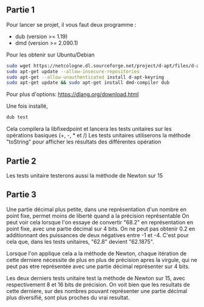 ## Partie 1

Pour lancer se projet, il vous faut deux programme :
- dub (version >= 1.19)
- dmd (version >= 2.090.1)

Pour les obtenir sur Ubuntu/Debian

``` bash
sudo wget https://netcologne.dl.sourceforge.net/project/d-apt/files/d-apt.list -O /etc/apt/sources.list.d/d-apt.list
sudo apt-get update --allow-insecure-repositories
sudo apt-get --allow-unauthenticated install d-apt-keyring
sudo apt-get update && sudo apt-get install dmd-compiler dub
```

Pour plus d'options: https://dlang.org/download.html

Une fois installé,

``` bash
dub test
```

Cela compilera la libfixedpoint et lancera les tests unitaires sur les opérations basiques (+, -, * et /)
Les tests unitaires utiliserons la méthode "toString" pour afficher les résultats des différentes opération

## Partie 2
Les tests unitaire testerons aussi la méthode de Newton sur 15

## Partie 3
Une partie décimal plus petite, dans une représentation d'un nombre en point fixe, permet moins de liberté quand a la précision représentable
On peut voir cela lorsque l'on essaye de convertir "68.2" en représentation en point fixe, avec une partie décimal sur 4 bits.
On ne peut pas obtenir 0.2 en additionnant des puissances de deux négatives entre -1 et -4.
C'est pour cela que, dans les tests unitaires, "62.8" devient "62.1875".

Lorsque l'on applique cela a la méthode de Newton, chaque itération de cette derniere nécessite de plus en plus de précision apres la virgule,
qui ne peut pas etre représentée avec une partie décimal représenter sur 4 bits.

Les deux derniers tests unitaire test la méthode de Newton sur 15, avec respectivement 8 et 16 bits de précision.
On voit bien que les resultats de cette derniere, sur des nombres pouvant représenter une partie décimal plus diversifié, sont plus proches du vrai resultat.

